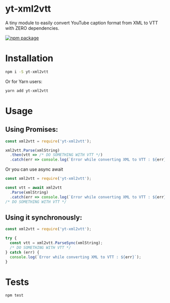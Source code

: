 # yt-xml2vtt

A tiny module to easily convert YouTube caption format from XML to VTT with ZERO dependencies.

[![npm package](https://nodei.co/npm/yt-xml2vtt.png?downloads=true&downloadRank=true&stars=true)](https://nodei.co/npm/yt-xml2vtt/)

# Installation

```bash
npm i -S yt-xml2vtt
```

Or for Yarn users:

```bash
yarn add yt-xml2vtt
```

# Usage

## Using Promises:

```js
const xml2vtt = require('yt-xml2vtt');

xml2vtt.Parse(xmlString)
  .then(vtt => /* DO SOMETHING WITH VTT */)
  .catch(err => console.log(`Error while converting XML to VTT : ${err}`));
```

Or you can use async await

```js
const xml2vtt = require('yt-xml2vtt');

const vtt = await xml2vtt
  .Parse(xmlString)
  .catch(err => console.log(`Error while converting XML to VTT : ${err}`));
/* DO SOMETHING WITH VTT */
```

## Using it synchronously:

```js
const xml2vtt = require('yt-xml2vtt');

try {
  const vtt = xml2vtt.ParseSync(xmlString);
  /* DO SOMETHING WITH VTT */
} catch (err) {
  console.log(`Error while converting XML to VTT : ${err}`);
}
```

# Tests

```bash
npm test
```
